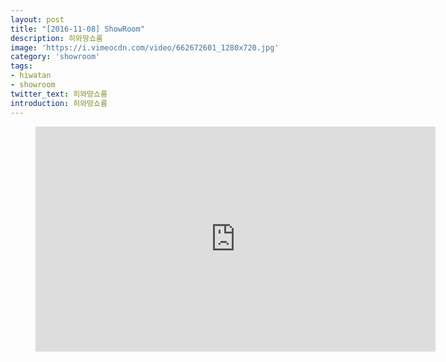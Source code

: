 ```yaml
---
layout: post
title: "[2016-11-08] ShowRoom"
description: 히와땅쇼룸
image: 'https://i.vimeocdn.com/video/662672601_1280x720.jpg'
category: 'showroom'
tags:
- hiwatan
- showroom
twitter_text: 히와땅쇼룸
introduction: 히와땅쇼룸
---
```

<figure class="video_container">
<iframe src="https://player.vimeo.com/video/239644255" width="640" height="360" frameborder="0" webkitallowfullscreen mozallowfullscreen allowfullscreen></iframe>
</figure>

